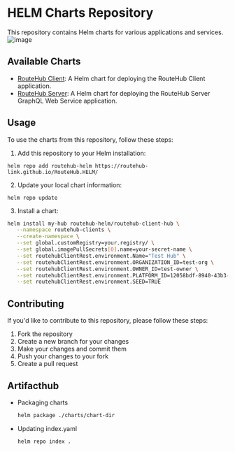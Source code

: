 # HELM Charts Repository

This repository contains Helm charts for various applications and services.
![image](https://github.com/user-attachments/assets/fa3499d5-6ddf-4b9b-b462-357d94ad8c39)


## Available Charts

- [RouteHub Client](./charts/routehub-client/readme.md): A Helm chart for deploying the RouteHub Client application.
- [RouteHub Server](./charts/routehub-server/readme.md): A Helm chart for deploying the RouteHub Server GraphQL Web Service application.

## Usage

To use the charts from this repository, follow these steps:

1. Add this repository to your Helm installation:

```
helm repo add routehub-helm https://routehub-link.github.io/RouteHub.HELM/
```

2. Update your local chart information:

```
helm repo update
```

3. Install a chart:

```bash
helm install my-hub routehub-helm/routehub-client-hub \
   --namespace routehub-clients \
   --create-namespace \
   --set global.customRegistry=your.registry/ \
   --set global.imagePullSecrets[0].name=your-secret-name \
   --set routehubClientRest.environment.Name="Test Hub" \
   --set routehubClientRest.environment.ORGANIZATION_ID=test-org \
   --set routehubClientRest.environment.OWNER_ID=test-owner \
   --set routehubClientRest.environment.PLATFORM_ID=12058bdf-8940-43b3-bd90-13487e4c8fc4 \
   --set routehubClientRest.environment.SEED=TRUE 
```

## Contributing

If you'd like to contribute to this repository, please follow these steps:

1. Fork the repository
2. Create a new branch for your changes
3. Make your changes and commit them
4. Push your changes to your fork
5. Create a pull request

## Artifacthub

- Packaging charts

  ```bash
  helm package ./charts/chart-dir
  ```

- Updating index.yaml

  ```bash
  helm repo index .
  ```

